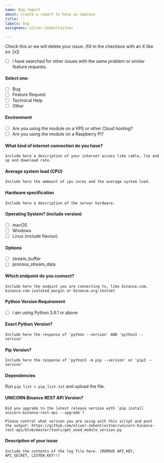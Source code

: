 ```yaml
---
name: Bug report
about: Create a report to help us improve
title: ''
labels: bug
assignees: oliver-zehentleitner

---
```


<!--
Before opening a new issue, please ensure:
- YOU HAVE READ THE ISSUE GUIDELINES! -> https://github.com/oliver-zehentleitner/unicorn-binance-rest-api/wiki/Issue-Guidelines
- You search for existing bugs/feature requests
- If related to `UnicornFy` post to https://github.com/oliver-zehentleitner/unicorn-fy/issues
- Remove extraneous template details
- Do not prefix title with type of issue (Feature Request, Bug, etc.) The appropriate labels will be added during triage.
- Do not delete any of the template, fill all of it in; even if you think it doesn't apply to your issue.
- If you fail to follow these simple instructions, we will close the ticket.
- [x] This is a checked box. **Do not leave spaces around the `x`!**
-->

Check this or we will delete your issue. (fill in the checkbox with an X like so: [x])
- [ ] I have searched for other issues with the same problem or similar feature requests. 

#### Select one:
- [ ] Bug
- [ ] Feature Request
- [ ] Technical Help
- [ ] Other

#### Environment
- [ ] Are you using the module on a VPS or other Cloud hosting?
- [ ] Are you using the module on a Raspberry Pi?

#### What kind of internet connection do you have?
```
Include here a description of your internet access like cable, lte and up and download rate.
```

#### Average system load (CPU)
```
Include here the ammount of cpu cores and the average system load.
```

#### Hardware specification 
```
Include here a description of the server hardware.
```

#### Operating System? (include version)
- [ ] macOS
- [ ] Windows
- [ ] Linux (include flavour)

#### Options
- [ ] stream_buffer
- [ ] process_stream_data

#### Which endpoint do you connect?
```
Include here the endpint you are connecting to, like binance.com, binance.com-isolated_margin or binance.org-testnet
```

#### Python Version Requirement
- [ ] I am using Python 3.6.1 or above

#### Exact Python Version?
```
Include here the response of 'python --version' AND 'python3 --version'
```

#### Pip Version?
```
Include here the response of 'python3 -m pip --version' or 'pip3 --version'
```

#### Dependencies
Run `pip list > pip_list.txt` and upload the file.

#### UNICORN Binance REST API Version?
```
Did you upgrade to the latest release version with `pip install unicorn-binance-rest-api --upgrade`?

Please control what version you are using with this script and post the output: https://github.com/oliver-zehentleitner/unicorn-binance-rest-api/blob/master/tools/get_used_module_version.py
```

#### Description of your issue
```
Include the contents of the log file here. (REMOVE API_KEY, API_SECRET, LISTEN_KEY!!)
```
